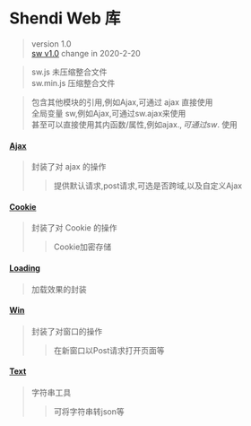 ﻿# Shendi Web 库
>version 1.0<br>
>[sw v1.0](https://1711680493.github.io) change in 2020-2-20<br>

>sw.js		未压缩整合文件<br>
>sw.min.js	压缩整合文件<br>

>包含其他模块的引用,例如Ajax,可通过 ajax 直接使用<br>
>全局变量 sw,例如Ajax,可通过sw.ajax来使用<br>
>甚至可以直接使用其内函数/属性,例如ajax.$, 可通过 sw.$ 使用

#### [Ajax](Ajax)
>封装了对 ajax 的操作
>>提供默认请求,post请求,可选是否跨域,以及自定义Ajax

#### [Cookie](Cookie)
>封装了对 Cookie 的操作
>>Cookie加密存储

#### [Loading](Loading)
>加载效果的封装

#### [Win](Win)
>封装了对窗口的操作
>>在新窗口以Post请求打开页面等

#### [Text](Text)
>字符串工具
>>可将字符串转json等
